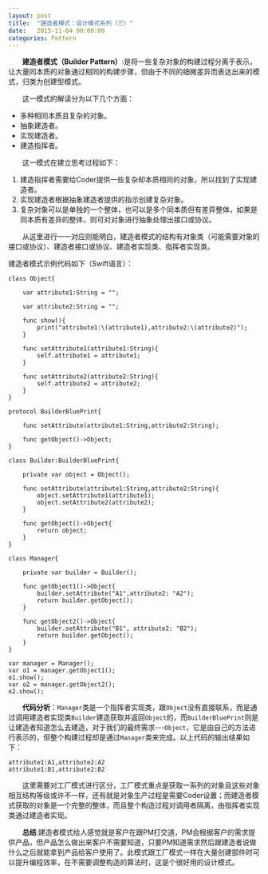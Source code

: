 ```yaml
---
layout: post
title:  "建造者模式：设计模式系列（三）"
date:   2015-11-04 00:00:00
categories: Pattern
---
```

&emsp;&emsp;**建造者模式（Builder Pattern）**:是将一些复杂对象的构建过程分离于表示，让大量同本质的对象通过相同的构建步骤，但由于不同的细微差异而表达出来的模式，归类为创建型模式。

&emsp;&emsp;这一模式的解读分为以下几个方面：

* 多种相同本质且复杂的对象。
* 抽象建造者。
* 实现建造者。
* 建造指挥者。

&emsp;&emsp;这一模式在建立思考过程如下：

1. 建造指挥者需要给Coder提供一些复杂却本质相同的对象，所以找到了实现建造者。
2. 实现建造者根据抽象建造者提供的指示创建复杂对象。
3. 复杂对象可以是单独的一个整体，也可以是多个同本质但有差异整体，如果是同本质有差异的整体，则可对对象进行抽象处理出接口或协议。

&emsp;&emsp;从这里进行一一对应则能明白，建造者模式的结构有对象类（可能需要对象的接口或协议）、建造者接口或协议、建造者实现类、指挥者实现类。

建造者模式示例代码如下（Swift语言）：

	class Object{
	    
	    var attribute1:String = "";
	    
	    var attribute2:String = "";
	    
	    func show(){
	        print("attribute1:\(attribute1),attribute2:\(attribute2)");
	    }
	    
	    func setAttribute1(attribute1:String){
	        self.attribute1 = attribute1;
	    }
	    
	    func setAttribute2(attribute2:String){
	        self.attribute2 = attribute2;
	    }  
	}

	protocol BuilderBluePrint{
	    
	    func setAttribute(attribute1:String,attribute2:String);
	    
	    func getObject()->Object;
	}

	class Builder:BuilderBluePrint{
	    
	    private var object = Object();
	    
	    func setAttribute(attribute1:String,attribute2:String){
	        object.setAttribute1(attribute1);
	        object.setAttribute2(attribute2);
	    }
	    
	    func getObject()->Object{
	        return object;
	    }   
	}

	class Manager{
	    
	    private var builder = Builder();
	    
	    func getObject1()->Object{
	        builder.setAttribute("A1",attribute2: "A2");
	        return builder.getObject();
	    }
	    
	    func getObject2()->Object{
	        builder.setAttribute("B1", attribute2: "B2");
	        return builder.getObject();
	    }
	}

	var manager = Manager();
	var o1 = manager.getObject1();
	o1.show();
	var o2 = manager.getObject2();
	o2.show();

&emsp;&emsp;**代码分析**：`Manager`类是一个指挥者实现类，跟`Object`没有直接联系，而是通过调用建造者实现类`Builder`建造获取并返回`Object`的，而`BuilderBluePrint`则是让建造者知道怎么去建造，对于我们的最终需求---`Object`，它是由自己的方法进行表示的，但整个构建过程却是通过`Manager`类来完成。以上代码的输出结果如下：

	attribute1:A1,attribute2:A2
	attribute1:B1,attribute2:B2

&emsp;&emsp;这里需要对工厂模式进行区分，工厂模式重点是获取一系列的对象且这些对象相互结构等级或许不一样，还有就是对象生产过程是需要Coder设置；而建造者模式获取的对象是一个完整的整体，而且整个构造过程对调用者隔离，由指挥者实现类通过建造者实现。

&emsp;&emsp;**总结**:建造者模式给人感觉就是客户在跟PM打交道，PM会根据客户的需求提供产品，但产品怎么做出来客户不需要知道，只要PM知道需求然后跟建造者说做什么之后就能拿到产品给客户使用了。此模式跟工厂模式一样在大量创建部件时可以提升编程效率，在不需要调整构造的算法时，这是个很好用的设计模式。

